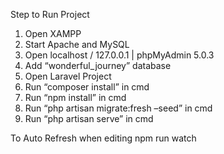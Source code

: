 Step to Run Project
1.	Open XAMPP
2.	Start Apache and MySQL
3.	Open localhost / 127.0.0.1 | phpMyAdmin 5.0.3
4.	Add “wonderful_journey” database
5.	Open Laravel Project 
6.	Run “composer install” in cmd
7.	Run “npm install” in cmd
8.	Run “php artisan migrate:fresh –seed” in cmd
9.	Run “php artisan serve” in cmd 

To Auto Refresh when editing
npm run watch